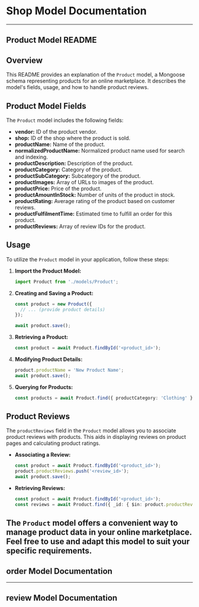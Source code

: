 # Shop Model Documentation
---------------------------------------------------------------------------------------------------
## Product Model README

## Overview

This README provides an explanation of the `Product` model, a Mongoose schema representing products for an online marketplace. It describes the model's fields, usage, and how to handle product reviews.

## Product Model Fields

The `Product` model includes the following fields:

- **vendor:** ID of the product vendor.
- **shop:** ID of the shop where the product is sold.
- **productName:** Name of the product.
- **normalizedProductName:** Normalized product name used for search and indexing.
- **productDescription:** Description of the product.
- **productCategory:** Category of the product.
- **productSubCategory:** Subcategory of the product.
- **productImages:** Array of URLs to images of the product.
- **productPrice:** Price of the product.
- **productAmountInStock:** Number of units of the product in stock.
- **productRating:** Average rating of the product based on customer reviews.
- **productFulfilmentTime:** Estimated time to fulfill an order for this product.
- **productReviews:** Array of review IDs for the product.

## Usage

To utilize the `Product` model in your application, follow these steps:

1. **Import the Product Model:**

   ```Typescript
   import Product from './models/Product';
   ```

2. **Creating and Saving a Product:**

   ```Typescript
   const product = new Product({
     // ... (provide product details)
   });

   await product.save();
   ```

3. **Retrieving a Product:**

   ```Typescript
   const product = await Product.findById('<product_id>');
   ```

4. **Modifying Product Details:**

   ```Typescript
   product.productName = 'New Product Name';
   await product.save();
   ```

5. **Querying for Products:**

   ```Typescript
   const products = await Product.find({ productCategory: 'Clothing' });
   ```

## Product Reviews

The `productReviews` field in the `Product` model allows you to associate product reviews with products. This aids in displaying reviews on product pages and calculating product ratings.

- **Associating a Review:**

  ```Typescript
  const product = await Product.findById('<product_id>');
  product.productReviews.push('<review_id>');
  await product.save();
  ```

- **Retrieving Reviews:**

  ```Typescript
  const product = await Product.findById('<product_id>');
  const reviews = await Product.find({ _id: { $in: product.productReviews } });
  ```

The `Product` model offers a convenient way to manage product data in your online marketplace. Feel free to use and adapt this model to suit your specific requirements.
--------------------------------------------------------------------------
## order Model Documentation



---------------------------------------------------------------------------------------------------

## review Model Documentation
